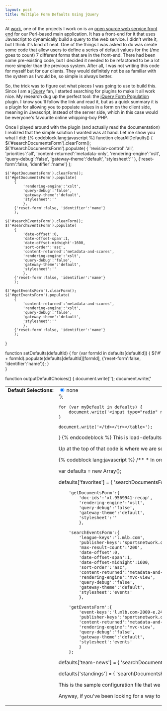 ```yaml
--- 
layout: post
title: Multiple Form Defaults Using jQuery
---
```

<p>At <a href="http://www.xmlteam.com">work</a>, one of the projects I work on is an <a href="http://www.sportsstandards.org/sd/sportscaster">open source web service front end</a> for our Perl-based main application.  It has a front-end for it that uses Javascript to dynamically build a query to the web service.  I didn't write it, but I think it's kind of neat.  One of the things I was asked to do was create some code that allow users to define a series of default values for the (/me goes to count) 7 different forms that are in the front-end.  There had been some pre-existing code, but I decided it needed to be refactored to be a lot more simpler than the previous system.  After all, I was not writing this code for myself but for our clients.  They would definitely not be as familiar with the system as I would be, so simple is always better.
</p>
<p>
So, the trick was to figure out what pieces I was going to use to build this.  Since I am a <a href="http://jquery.com">jQuery</a> fan, I started searching for plugins to make it all work nice.  My research dug up the perfect tool: the <a href="http://www.keyframesandcode.com/resources/javascript/jQuery/demos/populate-demo.html">jQuery Form Population</a> plugin.  I know you'll follow the link and read it, but as a quick summary it is a plugin for allowing you to populate values in a form on the client side, meaning in Javascript, instead of the server side, which in this case would be everyone's favourite online whipping-boy PHP.</p>
<p>
Once I played around with the plugin (and actually read the documentation) I realized that the simple solution I wanted was at hand.  Let me show you what I did:
{% codeblock lang:javascript %}
function clearAllDefaults() {
	$('#searchDocumentsForm').clearForm();
	$('#searchDocumentsForm').populate(
		{
			'revision-control':'all',
			'priorities':'all',
			'content-returned':'metadata-only',
			'rendering-engine':'xslt',
			'query-debug':'false',
			'gateway-theme':'default',
			'stylesheet':''
			}, 
		{'reset-form':false, 'identifier':'name'}
		);

	$('#getDocumentsForm').clearForm();
	$('#getDocumentsForm').populate(
		{
			'rendering-engine':'xslt',
			'query-debug':'false',
			'gateway-theme':'default',
			'stylesheet':''
			}, 
		{'reset-form':false, 'identifier':'name'}
		);

	$('#searchEventsForm').clearForm();
	$('#searchEventsForm').populate(
		{
			'date-offset':0,
			'date-offset-span':1,
			'date-offset-midnight':1600,
			'sort-order':'asc',
			'content-returned':'metadata-and-scores',
			'rendering-engine':'xslt',
			'query-debug':'false',
			'gateway-theme':'default',
			'stylesheet':''
			}, 
		{'reset-form':false, 'identifier':'name'}
		);

	$('#getEventsForm').clearForm();
	$('#getEventsForm').populate(
		{
			'content-returned':'metadata-and-scores',
			'rendering-engine':'xslt',
			'query-debug':'false',
			'gateway-theme':'default',
			'stylesheet':''
			}, 
		{'reset-form':false, 'identifier':'name'}
		);
}

function setDefaults(defaultId) {
	for (var formId in defaults[defaultId]) {
		$('#' + formId).populate(defaults[defaultId][formId], {'reset-form':false, 'identifier':'name'});
	}	
}

function outputDefaultChoices() {
	document.write('<table width="200"><tr valign="top"><td width="100" nowrap><b>Default Selections:</b></td>');
	document.write('<td nowrap><input type="radio" name="defaultSet" value="none" checked onChange="clearAllDefaults();"/> none<br />');
	
	for (var myDefault in defaults) {
		document.write('<input type="radio" name="defaultSet" value="' + myDefault + '" onChange="clearAllDefaults();setDefaults(\'' + myDefault + '\');"/> ' + myDefault + '<br />');
	}

	document.write('</td></tr></table>');
}
{% endcodeblock %}
This is load-defaults.js.  It contains functions that I want to use to set the defaults.  I think it's pretty self-explanatory.  I would like a less-ugly way of implementing what I did in outputDefaultChoices(), so let me know if there is a better way.  
</p>
<p>
Up at the top of that code is where we are setting a bunch of defaults for when the form front-end is initially loaded.  The populate plugin accepts JSON containing not only the key-value pairs of form field name and value respectively, but also accepts a bunch of very useful options.  'reset-form':false tells the plugin to not simple reset the form when populating (we might not want to overwrite some existing values). 'identifier':'name' is a cool feature of the plugin that allows you to specify *how* you want the plugin to figure out how to map the field names you sent it already to the form itself.  Default is 'id' but much of the existing form did not have id fields for the form fields, so I figured it was less work for me to make the plugin figure it out. ;)
</p>
{% codeblock lang:javascript %}
/**
 * In order to create a set of defaults, you simply have to create
 * a JSON array of options in the following format
 *
 * defaults[<set name>] = {'<formid>':{<json pairs of fields and values>}}
 * 
 * defaults['favorites'] = {'searchDocumentsForm':{'team-keys':'l.mlb.com-t.18', 'fixture-keys':'general-news', 'date-window':'2400'}};
 * 
 * Adding in defaults for multiple forms is easy.  Here's an example
 * of setting the team-keys in both the searchDocuments and searchEvents forms
 *
 * defaults['multiple'] = {
 *	'searchDocumentsForm':{'team-keys':'l.mlb.com-t.17'},
 *	'searchEventsForm':{'team-keys':'l.mlb.com-t.17'}
 * }
 */

var defaults = new Array();

defaults['favorites'] = {
		'searchDocumentsForm':{
			'league-keys':'l.mlb.com', 
			'fixture-keys':'general-news', 
			'date-window':'2400',
			'publisher-keys':'sportsnetwork.com',
			'max-result-count':'5',
			'revision-control':'all',
			'priorities':'all',
			'content-returned':'metadata-only',
			'rendering-engine':'xslt',
			'query-debug':'false',
			'gateway-theme':'default',
			'stylesheet':''
			},

		'getDocumentsForm':{
			'doc-ids':'xt.9569941-recap', 
			'rendering-engine':'xslt',
			'query-debug':'false',
			'gateway-theme':'default',
			'stylesheet':''
			},

		'searchEventsForm':{
			'league-keys':'l.mlb.com', 
			'publisher-keys':'sportsnetwork.com',
			'max-result-count':'200',
			'date-offset':0,
			'date-offset-span':1,
			'date-offset-midnight':1600,
			'sort-order':'asc',
			'content-returned':'metadata-and-scores',
			'rendering-engine':'mvc-view',
			'query-debug':'false',
			'gateway-theme':'default',
			'stylesheet':'events'
			},

		'getEventsForm':{
			'event-keys':'l.mlb.com-2009-e.24850',
			'publisher-keys':'sportsnetwork.com',
			'content-returned':'metadata-and-scores',
			'rendering-engine':'mvc-view',
			'query-debug':'false',
			'gateway-theme':'default',
			'stylesheet':'events'
			}
		};
		
defaults['team-news'] = {
		'searchDocumentsForm':{
			'team-keys':'l.mlb.com-t.18', 
			'fixture-keys':'general-news,post-event-coverage,pre-event-coverage', 
			'date-window':'9600',
			'publisher-keys':'sportsnetwork.com',
			'max-result-count':'5',
			'revision-control':'latest-only',
			'priorities':'all',
			'content-returned':'metadata-only',
			'rendering-engine':'xslt',
			'query-debug':'false',
			'gateway-theme':'default',
			'stylesheet':'sportsml2html-listing'
			}
		};
		
defaults['standings'] = {
		'searchDocumentsForm':{
			'league-keys':'l.mlb.com', 
			'fixture-keys':'standings-by-division', 
			'date-window':4800,
			'max-result-count':1,
			'revision-control':'all',
			'priorities':'all',
			'content-returned':'all-content',
			'rendering-engine':'xslt',
			'query-debug':'false',
			'gateway-theme':'default',
			'stylesheet':'sportsmlt'
			}
		};
{% endcodeblock %}
<p>
This is the sample configuration file that we distribute with the application to show people how to use it.  Look, I even provided instructions at the top on how to use it!
</p>
<p>
Anyway, if you've been looking for a way to create multiple sets of defaults for your forms, switchable with the click of a button, I hope this code is useful to you.
</p></json></formid></set>
